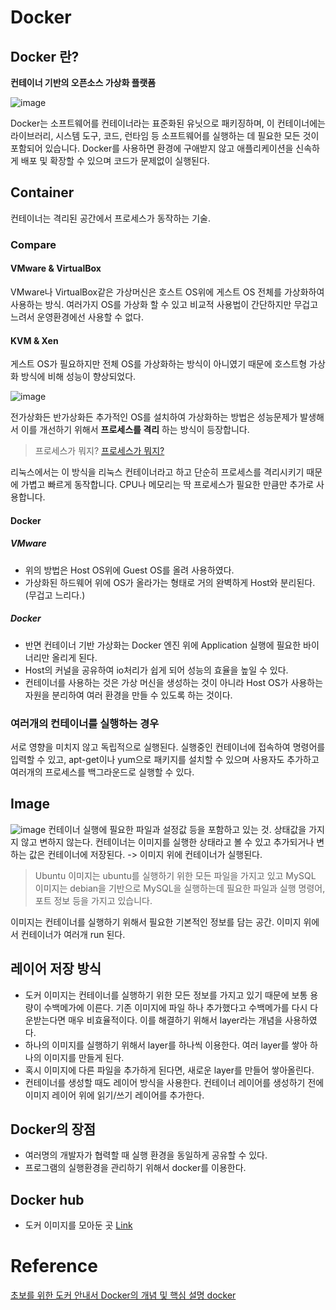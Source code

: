 # Docker
## Docker 란?
**컨테이너 기반의 오픈소스 가상화 플랫폼**

![image](https://user-images.githubusercontent.com/54474501/133573449-8f31deab-bd6c-43f9-abbc-9b4552080624.png)

Docker는 소프트웨어를 컨테이너라는 표준화된 유닛으로 패키징하며, 이 컨테이너에는 라이브러리, 시스템 도구, 코드, 런타임 등 소프트웨어를 실행하는 데 필요한 모든 것이 포함되어 있습니다.
Docker를 사용하면 환경에 구애받지 않고 애플리케이션을 신속하게 배포 및 확장할 수 있으며 코드가 문제없이 실행된다.

## Container
컨테이너는 격리된 공간에서 프로세스가 동작하는 기술. 

### Compare
#### VMware & VirtualBox
VMware나 VirtualBox같은 가상머신은 호스트 OS위에 게스트 OS 전체를 가상화하여 사용하는 방식.
여러가지 OS를 가상화 할 수 있고 비교적 사용법이 간단하지만 무겁고 느려서 운영환경에선 사용할 수 없다.

#### KVM & Xen
게스트 OS가 필요하지만 전체 OS를 가상화하는 방식이 아니였기 때문에 호스트형 가상화 방식에 비해 성능이 향상되었다.

![image](https://user-images.githubusercontent.com/54474501/133574451-53b7b100-0505-422d-8851-681234ccf25e.png)

전가상화든 반가상화든 추가적인 OS를 설치하여 가상화하는 방법은 성능문제가 발생해서 이를 개선하기 위해서 **프로세스를 격리** 하는 방식이 등장합니다.

> 프로세스가 뭐지?
> [프로세스가 뭐지?](https://bowbowbow.tistory.com/16#%ED%94%84%EB%A1%9C%EC%84%B8%EC%8A%A4%EB%9E%80-%EB%8B%A8%EC%96%B4%EB%A5%BC-%EB%B3%B8%EC%A0%81%EC%9E%88%EB%82%98%EC%9A%94)

리눅스에서는 이 방식을 리눅스 컨테이너라고 하고 단순히 프로세스를 격리시키기 때문에 가볍고 빠르게 동작합니다. CPU나 메모리는 딱 프로세스가 필요한 만큼만 추가로 사용합니다.

#### Docker
##### VMware
- 위의 방법은 Host OS위에 Guest OS를 올려 사용하였다.
- 가상화된 하드웨어 위에 OS가 올라가는 형태로 거의 완벽하게 Host와 분리된다.(무겁고 느리다.)

##### Docker
- 반면 컨테이너 기반 가상화는 Docker 엔진 위에 Application 실행에 필요한 바이너리만 올리게 된다.
- Host의 커널을 공유하여 io처리가 쉽게 되어 성능의 효율을 높일 수 있다.
- 컨테이너를 사용하는 것은 가상 머신을 생성하는 것이 아니라 Host OS가 사용하는 자원을 분리하여 여러 환경을 만들 수 있도록 하는 것이다.

### 여러개의 컨테이너를 실행하는 경우
서로 영향을 미치지 않고 독립적으로 실행된다. 실행중인 컨테이너에 접속하여 명령어를 입력할 수 있고, apt-get이나 yum으로 패키지를 설치할 수 있으며 사용자도 추가하고 여러개의 프로세스를 백그라운드로 실행할 수 있다.

## Image
![image](https://user-images.githubusercontent.com/54474501/133576250-a5bfb0f9-88c3-4d04-ab3a-00c3736d8122.png)
컨테이너 실행에 필요한 파일과 설정값 등을 포함하고 있는 것.
상태값을 가지지 않고 변하지 않는다.
컨테이너는 이미지를 실행한 상태라고 볼 수 있고 추가되거나 변하는 값은 컨테이너에 저장된다. -> 이미지 위에 컨테이너가 실행된다.

> Ubuntu 이미지는 ubuntu를 실행하기 위한 모든 파일을 가지고 있고
> MySQL 이미지는 debian을 기반으로 MySQL을 실행하는데 필요한 파일과 실행 명령어, 포트 정보 등을 가지고 있습니다.

이미지는 컨테이너를 실행하기 위해서 필요한 기본적인 정보를 담는 공간. 이미지 위에서 컨테이너가 여러개 run 된다.

## 레이어 저장 방식
- 도커 이미지는 컨테이너를 실행하기 위한 모든 정보를 가지고 있기 때문에 보통 용량이 수백메가에 이른다. 기존 이미지에 파일 하나 추가했다고 수백메가를 다시 다운받는다면 매우 비효율적이다. 이를 해결하기 위해서 layer라는 개념을 사용하였다.
- 하나의 이미지를 실행하기 위해서 layer를 하나씩 이용한다. 여러 layer를 쌓아 하나의 이미지를 만들게 된다.
- 혹시 이미지에 다른 파일을 추가하게 된다면, 새로운 layer를 만들어 쌓아올린다.
- 컨테이너를 생성할 때도 레이어 방식을 사용한다. 컨테이너 레이어를 생성하기 전에 이미지 레이어 위에 읽기/쓰기 레이어를 추가한다.

## Docker의 장점
- 여러명의 개발자가 협력할 때 실행 환경을 동일하게 공유할 수 있다.
- 프로그램의 실행환경을 관리하기 위해서 docker를 이용한다.

## Docker hub
- 도커 이미지를 모아둔 곳
[ Link ](https://hub.docker.com/)
# Reference
[ 초보를 위한 도커 안내서 ](https://subicura.com/2017/01/19/docker-guide-for-beginners-1.html)
[ Docker의 개념 및 핵심 설명 ](https://khj93.tistory.com/entry/Docker-Docker-%EA%B0%9C%EB%85%90)
[ docker ](https://kamang-it.tistory.com/entry/DockerDocker%EB%8A%94-%EB%AC%B4%EC%97%87%EC%9D%B8%EA%B0%80-%EB%8F%84%EC%BB%A4%EC%9D%98-%EA%B8%B0%EC%B4%88%EC%99%80-%EC%9D%B4%EB%AF%B8%EC%A7%80-%EC%84%A4%EC%B9%98%ED%95%98%EA%B3%A0-%EC%82%AC%EC%9A%A91)